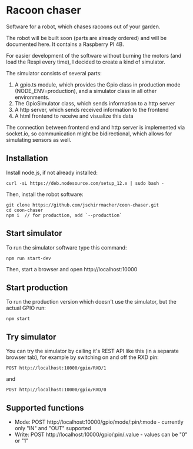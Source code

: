 # Racoon chaser

Software for a robot, which chases racoons out of your garden.

The robot will be built soon (parts are already ordered) and will be documented here. It contains a Raspberry PI 4B.

For easier development of the software without burning the motors (and load the Respi every time), I decided to create a kind of simulator.

The simulator consists of several parts:

1. A gpio.ts module, which provides the Gpio class in production mode (NODE_ENV=production), and a simulator class in all other environments.
2. The GpioSimulator class, which sends information to a http server
3. A http server, which sends received information to the frontend
4. A html frontend to receive and visualize this data

The connection between frontend end and http server is implemented via socket.io, so communication might be bidirectional, which allows for simulating sensors as well.

## Installation

Install node.js, if not already installed:

    curl -sL https://deb.nodesource.com/setup_12.x | sudo bash -

Then, install the robot software:

    git clone https://github.com/jschirrmacher/coon-chaser.git
    cd coon-chaser
    npm i  // for production, add `--production`

## Start simulator

To run the simulator software type this command:

    npm run start-dev

Then, start a browser and open http://localhost:10000

## Start production

To run the production version which doesn't use the simulator, but the actual GPIO run:

    npm start

## Try simulator

You can try the simulator by calling it's REST API like this (in a separate browser tab), for example by switching on and off the RXD pin:

    POST http://localhost:10000/gpio/RXD/1

and

    POST http://localhost:10000/gpio/RXD/0

## Supported functions

- Mode: POST http://localhost:10000/gpio/mode/:pin/:mode - currently only "IN" and "OUT" supported
- Write: POST http://localhost:10000/gpio/:pin/:value - values can be "0" or "1"
